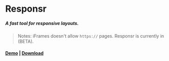 # Responsr
##### A fast tool for responsive layouts.

> Notes: iFrames doesn't allow `https://` pages. Responsr is currently in (BETA).

#### [Demo](http://isacfadoni.github.io/responsr) | [Download](https://github.com/isacfadoni/responsr/archive/master.zip)
